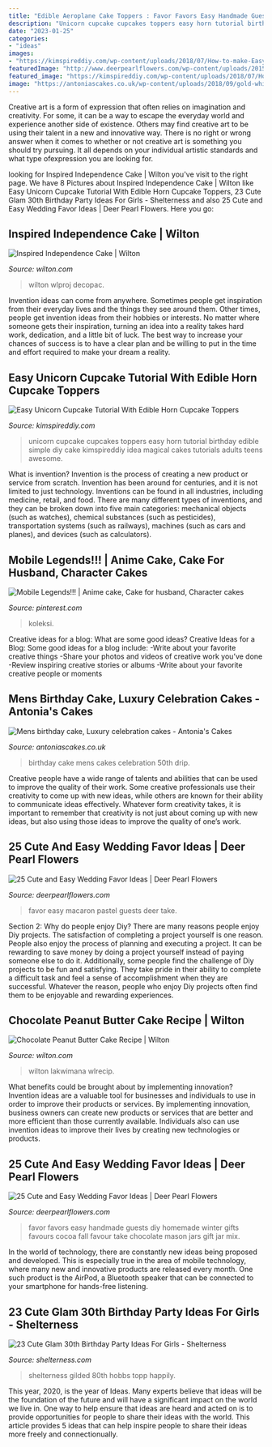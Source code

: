 ```yaml
---
title: "Edible Aeroplane Cake Toppers : Favor Favors Easy Handmade Guests Diy Homemade Winter Gifts Favours Cocoa Fall Favour Take Chocolate Mason Jars Gift Jar Mix"
description: "Unicorn cupcake cupcakes toppers easy horn tutorial birthday edible simple diy cake kimspireddiy idea magical cakes tutorials adults teens awesome"
date: "2023-01-25"
categories:
- "ideas"
images:
- "https://kimspireddiy.com/wp-content/uploads/2018/07/How-to-make-Easy-Unicorn-Cupcake-Tutorial-With-Edible-Horn-Cupcake-Toppers__.jpg"
featuredImage: "http://www.deerpearlflowers.com/wp-content/uploads/2015/05/Handmade-hot-cocoa-wedding-favors.jpg"
featured_image: "https://kimspireddiy.com/wp-content/uploads/2018/07/How-to-make-Easy-Unicorn-Cupcake-Tutorial-With-Edible-Horn-Cupcake-Toppers__.jpg"
image: "https://antoniascakes.co.uk/wp-content/uploads/2018/09/gold-white-50th.png"
---
```



Creative art is a form of expression that often relies on imagination and creativity. For some, it can be a way to escape the everyday world and experience another side of existence. Others may find creative art to be using their talent in a new and innovative way. There is no right or wrong answer when it comes to whether or not creative art is something you should try pursuing. It all depends on your individual artistic standards and what type ofexpression you are looking for.

	

		
looking for Inspired Independence Cake | Wilton you've visit to the right page. We have 8 Pictures about Inspired Independence Cake | Wilton like Easy Unicorn Cupcake Tutorial With Edible Horn Cupcake Toppers, 23 Cute Glam 30th Birthday Party Ideas For Girls - Shelterness and also 25 Cute and Easy Wedding Favor Ideas | Deer Pearl Flowers. Here you go:
		
    
## Inspired Independence Cake | Wilton

<img loading=lazy src="https://www.wilton.com/dw/image/v2/AAWA_PRD/on/demandware.static/-/Sites-wilton-project-master/default/dwf8b3091b/images/project/WLPROJ-8121/Inspired-Independence-Easy-Layers-Cake.jpg?sw=1440&amp;sh=750&amp;sm=fit" onerror="this.onerror=null;this.src='https://tse1.mm.bing.net/th?id=OIP.dik6TLkg8_wBX7V2beiu5AHaHa&amp;pid=15.1';" alt="Inspired Independence Cake | Wilton">

_Source: wilton.com_

>wilton wlproj decopac. 

	

Invention ideas can come from anywhere. Sometimes people get inspiration from their everyday lives and the things they see around them. Other times, people get invention ideas from their hobbies or interests. No matter where someone gets their inspiration, turning an idea into a reality takes hard work, dedication, and a little bit of luck. The best way to increase your chances of success is to have a clear plan and be willing to put in the time and effort required to make your dream a reality.

    
## Easy Unicorn Cupcake Tutorial With Edible Horn Cupcake Toppers

<img loading=lazy src="https://kimspireddiy.com/wp-content/uploads/2018/07/How-to-make-Easy-Unicorn-Cupcake-Tutorial-With-Edible-Horn-Cupcake-Toppers__.jpg" onerror="this.onerror=null;this.src='https://tse3.mm.bing.net/th?id=OIP.ifstCa-JEGxAyBXKbC682QHaLH&amp;pid=15.1';" alt="Easy Unicorn Cupcake Tutorial With Edible Horn Cupcake Toppers">

_Source: kimspireddiy.com_

>unicorn cupcake cupcakes toppers easy horn tutorial birthday edible simple diy cake kimspireddiy idea magical cakes tutorials adults teens awesome. 

	

What is invention?
Invention is the process of creating a new product or service from scratch. Invention has been around for centuries, and it is not limited to just technology. Inventions can be found in all industries, including medicine, retail, and food. There are many different types of inventions, and they can be broken down into five main categories: mechanical objects (such as watches), chemical substances (such as pesticides), transportation systems (such as railways), machines (such as cars and planes), and devices (such as calculators).

    
## Mobile Legends!!! | Anime Cake, Cake For Husband, Character Cakes

<img loading=lazy src="https://i.pinimg.com/736x/34/30/1b/34301b0f22737383a590c0d703423da6.jpg" onerror="this.onerror=null;this.src='https://tse2.mm.bing.net/th?id=OIP.f4RjVwozd10CpsDYUSk8AQHaJ3&amp;pid=15.1';" alt="Mobile Legends!!! | Anime cake, Cake for husband, Character cakes">

_Source: pinterest.com_

>koleksi. 

	

Creative ideas for a blog: What are some good ideas?
Creative Ideas for a Blog:
Some good ideas for a blog include: 
-Write about your favorite creative things 
-Share your photos and videos of creative work you’ve done 
-Review inspiring creative stories or albums 
-Write about your favorite creative people or moments

    
## Mens Birthday Cake, Luxury Celebration Cakes - Antonia&#039;s Cakes

<img loading=lazy src="https://antoniascakes.co.uk/wp-content/uploads/2018/09/gold-white-50th.png" onerror="this.onerror=null;this.src='https://tse2.mm.bing.net/th?id=OIP.58EPxWXf-eX_C9IPYwyIGwHaL3&amp;pid=15.1';" alt="Mens birthday cake, Luxury celebration cakes - Antonia&#039;s Cakes">

_Source: antoniascakes.co.uk_

>birthday cake mens cakes celebration 50th drip. 

	

Creative people have a wide range of talents and abilities that can be used to improve the quality of their work. Some creative professionals use their creativity to come up with new ideas, while others are known for their ability to communicate ideas effectively. Whatever form creativity takes, it is important to remember that creativity is not just about coming up with new ideas, but also using those ideas to improve the quality of one’s work.

    
## 25 Cute And Easy Wedding Favor Ideas | Deer Pearl Flowers

<img loading=lazy src="http://www.deerpearlflowers.com/wp-content/uploads/2015/05/pastel-macaron-wedding-favor-ideas.jpg" onerror="this.onerror=null;this.src='https://tse4.mm.bing.net/th?id=OIP.GFLoe6p0uObv1GfzFUGE7gHaLH&amp;pid=15.1';" alt="25 Cute and Easy Wedding Favor Ideas | Deer Pearl Flowers">

_Source: deerpearlflowers.com_

>favor easy macaron pastel guests deer take. 

	

Section 2: Why do people enjoy Diy?
There are many reasons people enjoy Diy projects. The satisfaction of completing a project yourself is one reason. People also enjoy the process of planning and executing a project. It can be rewarding to save money by doing a project yourself instead of paying someone else to do it. Additionally, some people find the challenge of Diy projects to be fun and satisfying. They take pride in their ability to complete a difficult task and feel a sense of accomplishment when they are successful. Whatever the reason, people who enjoy Diy projects often find them to be enjoyable and rewarding experiences.

    
## Chocolate Peanut Butter Cake Recipe | Wilton

<img loading=lazy src="https://www.wilton.com/dw/image/v2/AAWA_PRD/on/demandware.static/-/Sites-wilton-project-master/default/dweb7071d7/images/project/WLRECIP-798/BeUlBiHh25738-9.jpg?sw=1440&amp;sh=750&amp;sm=fit" onerror="this.onerror=null;this.src='https://tse1.mm.bing.net/th?id=OIP.jV665vD249eBQfbeE7KJ8AHaHa&amp;pid=15.1';" alt="Chocolate Peanut Butter Cake Recipe | Wilton">

_Source: wilton.com_

>wilton lakwimana wlrecip. 

	

What benefits could be brought about by implementing innovation?
Invention ideas are a valuable tool for businesses and individuals to use in order to improve their products or services. By implementing innovation, business owners can create new products or services that are better and more efficient than those currently available. Individuals also can use invention ideas to improve their lives by creating new technologies or products.

    
## 25 Cute And Easy Wedding Favor Ideas | Deer Pearl Flowers

<img loading=lazy src="http://www.deerpearlflowers.com/wp-content/uploads/2015/05/Handmade-hot-cocoa-wedding-favors.jpg" onerror="this.onerror=null;this.src='https://tse1.mm.bing.net/th?id=OIP.KqYpLHE6bi2R83ow_1Ho7QHaLH&amp;pid=15.1';" alt="25 Cute and Easy Wedding Favor Ideas | Deer Pearl Flowers">

_Source: deerpearlflowers.com_

>favor favors easy handmade guests diy homemade winter gifts favours cocoa fall favour take chocolate mason jars gift jar mix. 

	

In the world of technology, there are constantly new ideas being proposed and developed. This is especially true in the area of mobile technology, where many new and innovative products are released every month. One such product is the AirPod, a Bluetooth speaker that can be connected to your smartphone for hands-free listening.

    
## 23 Cute Glam 30th Birthday Party Ideas For Girls - Shelterness

<img loading=lazy src="https://i.shelterness.com/2017/02/19-glam-30th-birthday-cake-with-pink-ribbon-and-a-gilded-topper.jpg" onerror="this.onerror=null;this.src='https://tse1.mm.bing.net/th?id=OIP.aRbAGTUHJq__sAAjMxbGYAHaNc&amp;pid=15.1';" alt="23 Cute Glam 30th Birthday Party Ideas For Girls - Shelterness">

_Source: shelterness.com_

>shelterness gilded 80th hobbs topp happily. 

	

This year, 2020, is the year of Ideas. Many experts believe that ideas will be the foundation of the future and will have a significant impact on the world we live in. One way to help ensure that ideas are heard and acted on is to provide opportunities for people to share their ideas with the world. This article provides 5 ideas that can help inspire people to share their ideas more freely and connectionually.

